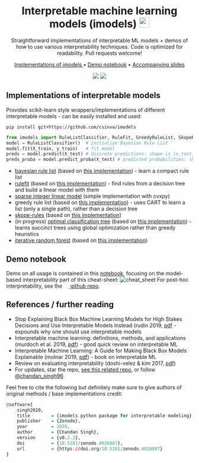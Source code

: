 <h1 align="center"> Interpretable machine learning models (imodels) <img src='https://svgshare.com/i/PDf.svg' style="height:1em;"/> </h1>
<p align="center"> Straightforward implementations of interpretable ML models + demos of how to use various interpretability techniques. Code is optimized for readability. Pull requests welcome!
</p>

<p align="center">
  <a href="#implementations-of-interpretable-models"> Implementations of imodels </a> •
  <a href="#demo-notebook">Demo notebook</a> •
  <a href="https://docs.google.com/presentation/d/1RIdbV279r20marRrN0b1bu2z9STkrivsMDa_Dauk8kE/present">Accompanying slides</a>
</p>

<p align="center">
  <img src="https://img.shields.io/badge/License-MIT-yellow.svg">
  <a href="https://github.com/csinva/imodels/actions"><img src="https://github.com/csinva/imodels/workflows/tests/badge.svg"></a>
</p>


## Implementations of interpretable models
Provides scikit-learn style wrappers/implementations of different interpretable models - can be easily installed and used:

`pip install git+https://github.com/csinva/imodels`

```python
from imodels import RuleListClassifier, RuleFit, GreedyRuleList, SkopeRules, SLIM, IRFClassifier
model = RuleListClassifier()  # initialize Bayesian Rule List
model.fit(X_train, y_train)   # fit model
preds = model.predict(X_test) # discrete predictions: shape is (n_test, 1)
preds_proba = model.predict_proba(X_test) # predicted probabilities: shape is (n_test, n_classes)
```

- [bayesian rule list](https://arxiv.org/abs/1602.08610) (based on [this implementation](https://github.com/tmadl/sklearn-expertsys)) - learn a compact rule list
- [rulefit](http://statweb.stanford.edu/~jhf/ftp/RuleFit.pdf) (based on [this implementation](https://github.com/christophM/rulefit)) - find rules from a decision tree and build a linear model with them
- [sparse integer linear model](https://link.springer.com/article/10.1007/s10994-015-5528-6) (simple implementation with cvxpy)
- greedy rule list (based on [this implementation](https://medium.com/@penggongting/implementing-decision-tree-from-scratch-in-python-c732e7c69aea)) - uses CART to learn a list (only a single path), rather than a decision tree
- [skope-rules](https://github.com/scikit-learn-contrib/skope-rules) (based on [this implementation](https://github.com/scikit-learn-contrib/skope-rules))
- (in progress) [optimal classification tree](https://link.springer.com/article/10.1007/s10994-017-5633-9) (based on [this implementation](https://github.com/pan5431333/pyoptree)) - learns succinct trees using global optimization rather than greedy heuristics
- [iterative random forest](https://www.pnas.org/content/115/8/1943) (based on [this implementation](https://github.com/Yu-Group/iterative-Random-Forest))



## Demo notebook
Demo on all usage is contained in this [notebook](https://github.com/csinva/interpretability-implementations-demos/blob/master/notebooks/1_model_based.ipynb), focusing on the model-based interpretability part of this cheat-sheet: ![cheat_sheet](https://csinva.github.io/interpretability-implementations-demos/docs/cheat_sheet.png)
For post-hoc interpretability, see the [<img src='https://csinva.github.io/assets/github.svg' style="height:1em;" /> github repo](https://github.com/csinva/interpretability-implementations-demos).



## References / further reading

- Stop Explaining Black Box Machine Learning Models for High Stakes Decisions and Use Interpretable Models Instead (rudin 2019, [pdf](https://arxiv.org/pdf/1811.10154.pdf) - expounds why one should use interpretable models
- Interpretable machine learning: definitions, methods, and applications (murdoch et al. 2019, [pdf](https://arxiv.org/pdf/1901.04592.pdf)) - good quick review on interpretable ML 
- Interpretable Machine Learning: A Guide for Making Black Box Models Explainable (molnar 2019, [pdf](https://christophm.github.io/interpretable-ml-book/)) - book on interpretable ML
- Review on evaluating interpretability (doshi-velez & kim 2017, [pdf](https://arxiv.org/pdf/1702.08608.pdf))
- For updates, star the repo, [see this related repo](https://github.com/csinva/csinva.github.io), or follow [@chandan_singh96](https://twitter.com/chandan_singh96)


Feel free to cite the following but definitely make sure to give authors of original methods / base implementations credit:
```r
@software{
    singh2020,
    title        = {imodels python package for interpretable modeling},
    publisher    = {Zenodo},
    year         = 2020,
    author       = {Chandan Singh},
    version      = {v0.2.2},
    doi          = {10.5281/zenodo.4026887},
    url          = {https://doi.org/10.5281/zenodo.4026887}
}
```